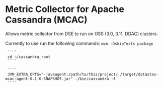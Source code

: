 
Metric Collector for Apache Cassandra (MCAC)
============================================

Allows metric collector from DSE to run on OSS (3.0, 3.11, DDAC)
clusters.

Currently to use run the following commands:
     ````
     mvn -DskipTests package
     ````

     ````
     cd ~/cassandra_root
     ````
     
     ````
     JVM_EXTRA_OPTS="-javaagent:/path/to/this/project/./target/datastax-mcac-agent-0.1.0-SNAPSHOT.jar" ./bin/cassandra -f
     ````


